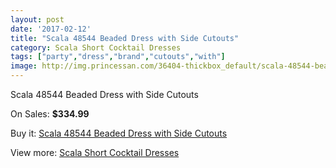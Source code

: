 ```yaml
---
layout: post
date: '2017-02-12'
title: "Scala 48544 Beaded Dress with Side Cutouts"
category: Scala Short Cocktail Dresses
tags: ["party","dress","brand","cutouts","with"]
image: http://img.princessan.com/36404-thickbox_default/scala-48544-beaded-dress-with-side-cutouts.jpg
---
```

Scala 48544 Beaded Dress with Side Cutouts

On Sales: **$334.99**
<a href="https://www.princessan.com/en/17063-scala-48544-beaded-dress-with-side-cutouts.html"><amp-img layout="responsive" width="600" height="600" src="//img.princessan.com/36404-thickbox_default/scala-48544-beaded-dress-with-side-cutouts.jpg" alt="Scala 48544 Beaded Dress with Side Cutouts 0" /></a>
<a href="https://www.princessan.com/en/17063-scala-48544-beaded-dress-with-side-cutouts.html"><amp-img layout="responsive" width="600" height="600" src="//img.princessan.com/36408-thickbox_default/scala-48544-beaded-dress-with-side-cutouts.jpg" alt="Scala 48544 Beaded Dress with Side Cutouts 1" /></a>
<a href="https://www.princessan.com/en/17063-scala-48544-beaded-dress-with-side-cutouts.html"><amp-img layout="responsive" width="600" height="600" src="//img.princessan.com/36407-thickbox_default/scala-48544-beaded-dress-with-side-cutouts.jpg" alt="Scala 48544 Beaded Dress with Side Cutouts 2" /></a>
<a href="https://www.princessan.com/en/17063-scala-48544-beaded-dress-with-side-cutouts.html"><amp-img layout="responsive" width="600" height="600" src="//img.princessan.com/36406-thickbox_default/scala-48544-beaded-dress-with-side-cutouts.jpg" alt="Scala 48544 Beaded Dress with Side Cutouts 3" /></a>
<a href="https://www.princessan.com/en/17063-scala-48544-beaded-dress-with-side-cutouts.html"><amp-img layout="responsive" width="600" height="600" src="//img.princessan.com/36405-thickbox_default/scala-48544-beaded-dress-with-side-cutouts.jpg" alt="Scala 48544 Beaded Dress with Side Cutouts 4" /></a>

Buy it: [Scala 48544 Beaded Dress with Side Cutouts](https://www.princessan.com/en/17063-scala-48544-beaded-dress-with-side-cutouts.html "Scala 48544 Beaded Dress with Side Cutouts")

View more: [Scala Short Cocktail Dresses](https://www.princessan.com/en/143- "Scala Short Cocktail Dresses")